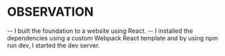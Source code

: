 # OBSERVATION

-- I built the foundation to a website using React.
-- I installed the dependencies using a custom Webpack React template and by using npm run dev, I started the dev server.